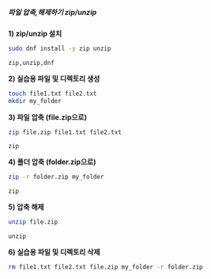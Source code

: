 ##### 파일 압축,해제하기 zip/unzip #####

**1) zip/unzip 설치**

```bash
sudo dnf install -y zip unzip
```

```tech
zip,unzip,dnf
```

**2) 실습용 파일 및 디렉토리 생성**
```bash
touch file1.txt file2.txt
mkdir my_folder
```

**3) 파일 압축 (file.zip으로)**

```bash
zip file.zip file1.txt file2.txt
```

```tech
zip
```

**4) 폴더 압축 (folder.zip으로)**

```bash
zip -r folder.zip my_folder
```

```tech
zip
```

**5) 압축 해제**

```bash
unzip file.zip
```

```tech
unzip
```

**6) 실습용 파일 및 디렉토리 삭제**
```bash
rm file1.txt file2.txt file.zip my_folder -r folder.zip
```
